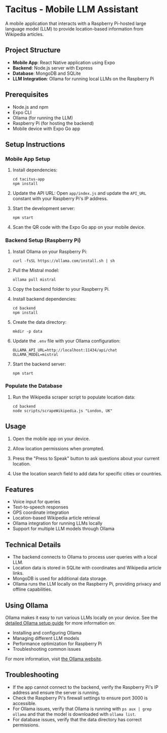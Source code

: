# Tacitus - Mobile LLM Assistant

A mobile application that interacts with a Raspberry Pi-hosted large language model (LLM) to provide location-based information from Wikipedia articles.

## Project Structure

- **Mobile App**: React Native application using Expo
- **Backend**: Node.js server with Express
- **Database**: MongoDB and SQLite
- **LLM Integration**: Ollama for running local LLMs on the Raspberry Pi

## Prerequisites

- Node.js and npm
- Expo CLI
- Ollama (for running the LLM)
- Raspberry Pi (for hosting the backend)
- Mobile device with Expo Go app

## Setup Instructions

### Mobile App Setup

1. Install dependencies:
   ```
   cd tacitus-app
   npm install
   ```

2. Update the API URL:
   Open `app/index.js` and update the `API_URL` constant with your Raspberry Pi's IP address.

3. Start the development server:
   ```
   npm start
   ```

4. Scan the QR code with the Expo Go app on your mobile device.

### Backend Setup (Raspberry Pi)

1. Install Ollama on your Raspberry Pi:
   ```
   curl -fsSL https://ollama.com/install.sh | sh
   ```

2. Pull the Mistral model:
   ```
   ollama pull mistral
   ```

3. Copy the backend folder to your Raspberry Pi.

4. Install backend dependencies:
   ```
   cd backend
   npm install
   ```

5. Create the data directory:
   ```
   mkdir -p data
   ```

6. Update the `.env` file with your Ollama configuration:
   ```
   OLLAMA_API_URL=http://localhost:11434/api/chat
   OLLAMA_MODEL=mistral
   ```

7. Start the backend server:
   ```
   npm start
   ```

### Populate the Database

1. Run the Wikipedia scraper script to populate location data:
   ```
   cd backend
   node scripts/scrapeWikipedia.js "London, UK"
   ```

## Usage

1. Open the mobile app on your device.

2. Allow location permissions when prompted.

3. Press the "Press to Speak" button to ask questions about your current location.

4. Use the location search field to add data for specific cities or countries.
## Features

- Voice input for queries
- Text-to-speech responses
- GPS coordinate integration
- Location-based Wikipedia article retrieval
- Ollama integration for running LLMs locally
- Support for multiple LLM models through Ollama

## Technical Details

- The backend connects to Ollama to process user queries with a local LLM.
- Location data is stored in SQLite with coordinates and Wikipedia article links.
- MongoDB is used for additional data storage.
- Ollama runs the LLM locally on the Raspberry Pi, providing privacy and offline capabilities.

## Using Ollama

Ollama makes it easy to run various LLMs locally on your device. See the [detailed Ollama setup guide](backend/README_OLLAMA.md) for more information on:

- Installing and configuring Ollama
- Managing different LLM models
- Performance optimization for Raspberry Pi
- Troubleshooting common issues

For more information, visit [the Ollama website](https://ollama.com/).

## Troubleshooting

- If the app cannot connect to the backend, verify the Raspberry Pi's IP address and ensure the server is running.
- Check the Raspberry Pi's firewall settings to ensure port 3000 is accessible.
- For Ollama issues, verify that Ollama is running with `ps aux | grep ollama` and that the model is downloaded with `ollama list`.
- For database issues, verify that the data directory has correct permissions.

